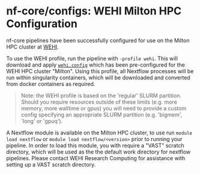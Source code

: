 # nf-core/configs: WEHI Milton HPC Configuration

nf-core pipelines have been successfully configured for use on the Milton HPC cluster at [WEHI](https://www.wehi.edu.au/).

To use the WEHI profile, run the pipeline with `-profile wehi`. This will download and apply [`wehi.config`](../conf/wehi.config) which has been pre-configured for the WEHI HPC cluster "Milton". Using this profile, all Nextflow processes will be run within singularity containers, which will be downloaded and converted from docker containers as required.
> Note:  the WEHI profile is based on the 'regular' SLURM partition. Should you require resources outside of these limits (e.g. more memory, more walltime or gpus) you will need to provide a custom config specifying an appropriate SLURM partition (e.g. 'bigmem', 'long' or 'gpuq').

A Nextflow module is available on the Milton HPC cluster, to use run `module load nextflow` or `module load nextflow/<version>` prior to running your pipeline. In order to load this module, you with require a "VAST" scratch directory, which will be used as the the default work directory for nextflow pipelines. Please contact WEHI Research Computing for assistance with setting up a VAST scratch directory.
